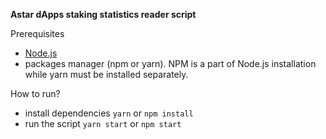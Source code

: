 **Astar dApps staking statistics reader script**

Prerequisites
- [Node.js](https://nodejs.org/en)
- packages manager (npm or yarn). NPM is a part of Node.js installation while yarn must be installed separately.

How to run?
- install dependencies `yarn` or `npm install`
- run the script `yarn start` or `npm start`